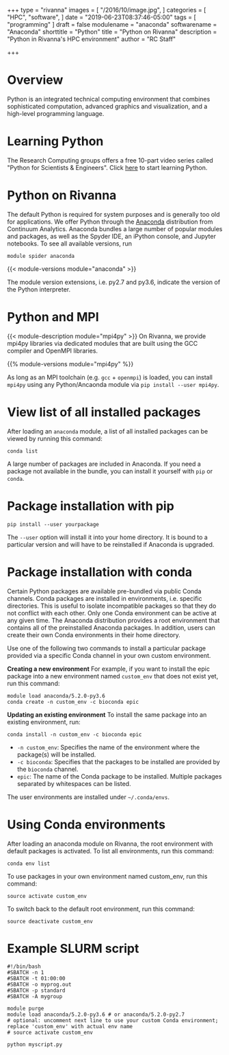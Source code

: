 +++
type = "rivanna"
images = [
  "/2016/10/image.jpg",
]
categories = [
  "HPC",
  "software",
]
date = "2019-06-23T08:37:46-05:00"
tags = [
  "programming"
]
draft = false
modulename = "anaconda"
softwarename = "Anaconda"
shorttitle = "Python"
title = "Python on Rivanna"
description = "Python in Rivanna's HPC environment"
author = "RC Staff"

+++
# Overview
Python is an integrated technical computing environment that combines sophisticated computation, advanced graphics and visualization, and a high-level programming language.

# Learning Python
The Research Computing groups offers a free 10-part video series called "Python for Scientists & Engineers". Click [here](https://learning.rc.virginia.edu/courses/programming_python_scientists_engineers/) to start learning Python.

# Python on Rivanna
The default Python is required for system purposes and is generally too old for applications. We offer Python through the [Anaconda](https://www.anaconda.com) distribution from Continuum Analytics. Anaconda bundles a large number of popular modules and packages, as well as the Spyder IDE, an iPython console, and Jupyter notebooks. To see all available versions, run
```
module spider anaconda
```

{{< module-versions module="anaconda" >}}

The module version extensions, i.e. py2.7 and py3.6, indicate the version of the Python interpreter.

# Python and MPI

{{< module-description module="mpi4py" >}} On Rivanna, we provide mpi4py libraries via dedicated modules that are built using the GCC compiler and OpenMPI libraries.

{{% module-versions module="mpi4py" %}}

As long as an MPI toolchain (e.g. `gcc` + `openmpi`) is loaded, you can install `mpi4py` using any Python/Ancaonda module via `pip install --user mpi4py`.

# View list of all installed packages
After loading an `anaconda` module, a list of all installed packages can be viewed by running this command:
```
conda list
```
A large number of packages are included in Anaconda.  If you need a package not available in the bundle, you can install it yourself with `pip` or `conda`.

# Package installation with pip
```
pip install --user yourpackage
```
The `--user` option will install it into your home directory.  It is bound to a particular version and will have to be reinstalled if Anaconda is upgraded.

# Package installation with conda
Certain Python packages are available pre-bundled via public Conda channels. Conda packages are installed in environments, i.e. specific directories. This is useful to isolate incompatible packages so that they do not conflict with each other. Only one Conda environment can be active at any given time. The Anaconda distribution provides a root environment that contains all of the preinstalled Anaconda packages. In addition, users can create their own Conda environments in their home directory.

Use one of the following two commands to install a particular package provided via a specific Conda channel in your own custom environment.

**Creating a new environment**
For example, if you want to install the epic package into a new environment named `custom_env` that does not exist yet, run this command:
```
module load anaconda/5.2.0-py3.6
conda create -n custom_env -c bioconda epic
```

**Updating an existing environment**
To install the same package into an existing environment, run:
```
conda install -n custom_env -c bioconda epic
```
* `-n custom_env`: Specifies the name of the environment where the package(s) will be installed.
* `-c bioconda`: Specifies that the packages to be installed are provided by the `bioconda` channel.
* `epic`: The name of the Conda package to be installed. Multiple packages separated by whitespaces can be listed.

The user environments are installed under `~/.conda/envs`.

# Using Conda environments
After loading an anaconda module on Rivanna, the root environment with default packages is activated.  To list all environments, run this command:
```
conda env list
```
To use packages in your own environment named custom_env, run this command:
```
source activate custom_env
```
To switch back to the default root environment, run this command:
```
source deactivate custom_env
```

# Example SLURM script
```
#!/bin/bash
#SBATCH -n 1
#SBATCH -t 01:00:00
#SBATCH -o myprog.out
#SBATCH -p standard
#SBATCH -A mygroup

module purge
module load anaconda/5.2.0-py3.6 # or anaconda/5.2.0-py2.7
# optional: uncomment next line to use your custom Conda environment; replace 'custom_env' with actual env name
# source activate custom_env

python myscript.py
```
